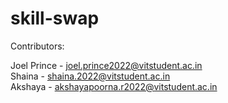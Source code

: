 # skill-swap
Contributors:  

Joel Prince - joel.prince2022@vitstudent.ac.in  
Shaina - shaina.2022@vitstudent.ac.in  
Akshaya - akshayapoorna.r2022@vitstudent.ac.in

